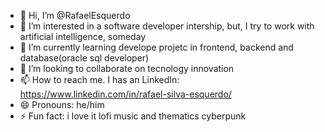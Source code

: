 - 👋 Hi, I’m @RafaelEsquerdo
- 👀 I’m interested in a software developer intership, but, I try to work with artificial intelligence, someday
- 🌱 I’m currently learning develope projetc in frontend, backend and database(oracle sql developer)
- 💞️ I’m looking to collaborate on tecnology innovation
- 📫 How to reach me. I has an LinkedIn: https://www.linkedin.com/in/rafael-silva-esquerdo/
- 😄 Pronouns: he/him
- ⚡ Fun fact: i love it lofi music and thematics cyberpunk

<!---
RafaelEsquerdo/RafaelEsquerdo is a ✨ special ✨ repository because its `README.md` (this file) appears on your GitHub profile.
You can click the Preview link to take a look at your changes.
--->
